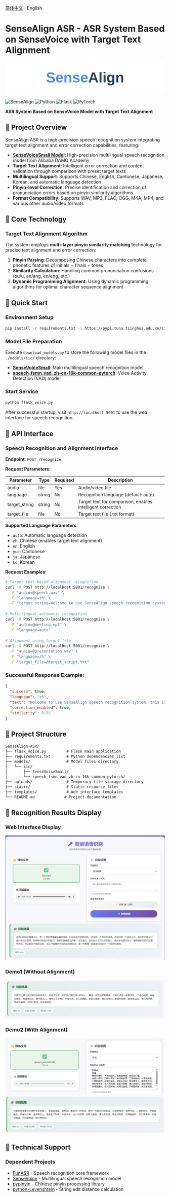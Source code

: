 [简体中文](./Readme.md) | English

# SenseAlign ASR - ASR System Based on SenseVoice with Target Text Alignment

<div align="center">
    <img src="image\SenseAlign_logo.svg" alt="logo" style="zoom:800%;" />
</div>

![SenseAlign](https://img.shields.io/badge/SenseAlign-ASR%20System-blue) ![Python](https://img.shields.io/badge/Python-3.8+-green) ![Flask](https://img.shields.io/badge/Flask-2.0+-orange) ![PyTorch](https://img.shields.io/badge/PyTorch-2.0+-red)

**ASR System Based on SenseVoice Model with Target Text Alignment**

## 📖 Project Overview

SenseAlign ASR is a high-precision speech recognition system integrating target text alignment and error correction capabilities, featuring:

- **[SenseVoiceSmall Model](https://github.com/FunAudioLLM/SenseVoice)**: High-precision multilingual speech recognition model from Alibaba DAMO Academy
- **Target Text Alignment**: Intelligent error correction and content validation through comparison with preset target texts
- **Multilingual Support**: Supports Chinese, English, Cantonese, Japanese, Korean, and automatic language detection
- **Pinyin-level Correction**: Precise identification and correction of pronunciation errors based on pinyin similarity algorithms
- **Format Compatibility**: Supports WAV, MP3, FLAC, OGG, M4A, MP4, and various other audio/video formats

## 🔧 Core Technology

### Target Text Alignment Algorithm
The system employs **multi-layer pinyin similarity matching** technology for precise text alignment and error correction:

1. **Pinyin Parsing**: Decomposing Chinese characters into complete phonetic features of initials + finals + tones
2. **Similarity Calculation**: Handling common pronunciation confusions (ou/u, an/ang, en/eng, etc.)
3. **Dynamic Programming Alignment**: Using dynamic programming algorithms for optimal character sequence alignment

## 🚀 Quick Start

### Environment Setup

```bash
pip install -r requirements.txt -i https://pypi.tuna.tsinghua.edu.cn/simple
```

### Model File Preparation

Execute `download_models.py` to store the following model files in the `./models/iic/` directory:

- **[SenseVoiceSmall](https://www.modelscope.cn/models/iic/SenseVoiceSmall)**: Main multilingual speech recognition model
- **[speech_fsmn_vad_zh-cn-16k-common-pytorch](https://www.modelscope.cn/models/iic/speech_fsmn_vad_zh-cn-16k-common-pytorch)**: Voice Activity Detection (VAD) model

### Start Service

```bash
python flask_voice.py
```

After successful startup, visit `http://localhost:5001` to use the web interface for speech recognition.

## 📡 API Interface

### Speech Recognition and Alignment Interface

**Endpoint**: `POST /recognize`

**Request Parameters**:

| Parameter     | Type   | Required | Description                                    |
| ------------- | ------ | -------- | ---------------------------------------------- |
| audio         | file   | Yes      | Audio/video file                               |
| language      | string | No       | Recognition language (default: auto)           |
| target_string | string | No       | Target text for comparison, enables intelligent correction |
| target_file   | file   | No       | Target text file (.txt format)                |

**Supported Language Parameters**:
- `auto`: Automatic language detection
- `zh`: Chinese (enables target text alignment)
- `en`: English
- `yue`: Cantonese
- `ja`: Japanese
- `ko`: Korean

**Request Examples**:

```bash
# Target text-based alignment recognition
curl -X POST http://localhost:5001/recognize \
  -F "audio=@speech.wav" \
  -F "language=zh" \
  -F "target_string=Welcome to use SenseAlign speech recognition system, this is a high-precision ASR solution."

# Multilingual automatic recognition
curl -X POST http://localhost:5001/recognize \
  -F "audio=@meeting.mp3" \
  -F "language=auto"

# Alignment using target file
curl -X POST http://localhost:5001/recognize \
  -F "audio=@presentation.wav" \
  -F "language=zh" \
  -F "target_file=@target_script.txt"
```

### **Successful Response Example**:

```json
{
  "success": true,
  "language": "zh",
  "text": "Welcome to use SenseAlign speech recognition system, this is a high-precision ASR solution.",
  "correction_enabled": true,
  "similarity": 0.92
}
```

## 📁 Project Structure

```
SenseAlign-ASR/
├── flask_voice.py         # Flask main application
├── requirements.txt       # Python dependencies list
├── models/                # Model files directory
│   └── iic/
│       ├── SenseVoiceSmall/
│       └── speech_fsmn_vad_zh-cn-16k-common-pytorch/
├── uploads/               # Temporary file storage directory
├── static/                # Static resource files
├── templates/             # Web interface templates
└── README.md             # Project documentation
```

## 🎨 Recognition Results Display

### Web Interface Display

<div align="center">
    <img src="image/web_show.png" alt="web" />
</div>

### Demo1 (Without Alignment)

<div align="center">
    <img src="image/demo1.png" alt="web" />
</div>

### Demo2 (With Alignment)

<div align="center">
    <img src="image/demo2_1.png" alt="web"/>
</div>

<div align="center">
    <img src="image/demo2_2.png" alt="web"/>
</div>

## 🔧 Technical Support

### Dependent Projects
- [FunASR](https://github.com/alibaba-damo-academy/FunASR) - Speech recognition core framework
- [SenseVoice](https://github.com/FunAudioLLM/SenseVoice) - Multilingual speech recognition model
- [pypinyin](https://github.com/mozillazg/python-pinyin) - Chinese pinyin processing library
- [python-Levenshtein](https://github.com/ztane/python-Levenshtein) - String edit distance calculation